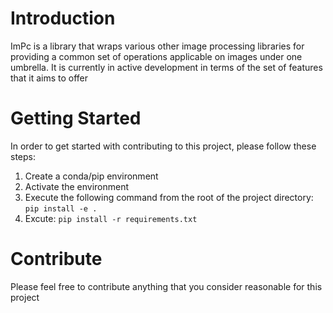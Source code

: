 # Introduction 
ImPc is a library that wraps various other image processing libraries for providing a common set of operations applicable on images under one umbrella. It is currently in active development in terms of the set of features that it aims to offer

# Getting Started
In order to get started with contributing to this project, please follow these steps:
1.	Create a conda/pip environment
2.	Activate the environment
3.	Execute the following command from the root of the project directory: `pip install -e .`
4.	Excute: `pip install -r requirements.txt`

# Contribute
Please feel free to contribute anything that you consider reasonable for this project
